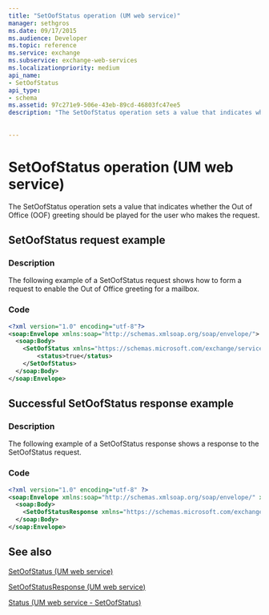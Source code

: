 ```yaml
---
title: "SetOofStatus operation (UM web service)"
manager: sethgros
ms.date: 09/17/2015
ms.audience: Developer
ms.topic: reference
ms.service: exchange
ms.subservice: exchange-web-services
ms.localizationpriority: medium
api_name:
- SetOofStatus
api_type:
- schema
ms.assetid: 97c271e9-506e-43eb-89cd-46803fc47ee5
description: "The SetOofStatus operation sets a value that indicates whether the Out of Office (OOF) greeting should be played for the user who makes the request."
 
 
---
```


# SetOofStatus operation (UM web service)

The SetOofStatus operation sets a value that indicates whether the Out of Office (OOF) greeting should be played for the user who makes the request.
  
## SetOofStatus request example

### Description

The following example of a SetOofStatus request shows how to form a request to enable the Out of Office greeting for a mailbox.
  
### Code

```XML
<?xml version="1.0" encoding="utf-8"?>
<soap:Envelope xmlns:soap="http://schemas.xmlsoap.org/soap/envelope/">
  <soap:Body>
    <SetOofStatus xmlns="https://schemas.microsoft.com/exchange/services/2006/messages">
        <status>true</status>
    </SetOofStatus>
  </soap:Body>
</soap:Envelope>
```

## Successful SetOofStatus response example

### Description

The following example of a SetOofStatus response shows a response to the SetOofStatus request.
  
### Code

```XML
<?xml version="1.0" encoding="utf-8" ?> 
<soap:Envelope xmlns:soap="http://schemas.xmlsoap.org/soap/envelope/" xmlns:xsi="http://www.w3.org/2001/XMLSchema-instance" xmlns:xsd="http://www.w3.org/2001/XMLSchema">
  <soap:Body>
    <SetOofStatusResponse xmlns="https://schemas.microsoft.com/exchange/services/2006/messages" /> 
  </soap:Body>
</soap:Envelope>
```

## See also



[SetOofStatus (UM web service)](setoofstatus-um-web-service.md)
  
[SetOofStatusResponse (UM web service)](setoofstatusresponse-um-web-service.md)
  
[Status (UM web service - SetOofStatus)](status-um-web-servicesetoofstatus.md)

